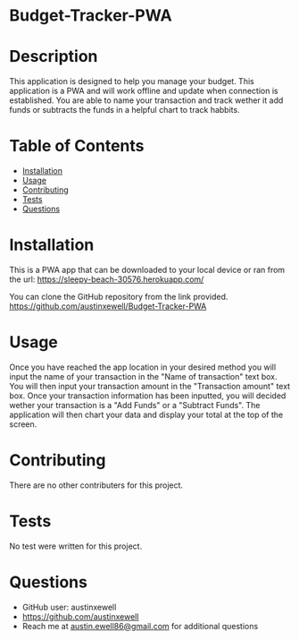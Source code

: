 # Budget-Tracker-PWA
  
  # Description
  This application is designed to help you manage your budget. This application is a PWA and will work offline and update when connection is established. You are able to name your transaction and track wether it add funds or subtracts the funds in a helpful chart to track habbits.
  # Table of Contents
  * [Installation](#installation)
  * [Usage](#usage)
  * [Contributing](#contributing)
  * [Tests](#tests)
  * [Questions](#questions)
  # Installation
  This is a PWA app that can be downloaded to your local device or ran from the url: https://sleepy-beach-30576.herokuapp.com/
  
  You can clone the GitHub repository from the link provided. https://github.com/austinxewell/Budget-Tracker-PWA
  # Usage
  Once you have reached the app location in your desired method you will input the name of your transaction in the "Name of transaction" text box. You will then input your transaction amount in the "Transaction amount" text box. Once your transaction information has been inputted, you will decided wether your transaction is a "Add Funds" or a "Subtract Funds". The application will then chart your data and display your total at the top of the screen.
  # Contributing
  There are no other contributers for this project.
  # Tests
  No test were written for this project.
  # Questions
  * GitHub user: austinxewell
  * https://github.com/austinxewell
  * Reach me at austin.ewell86@gmail.com for additional questions